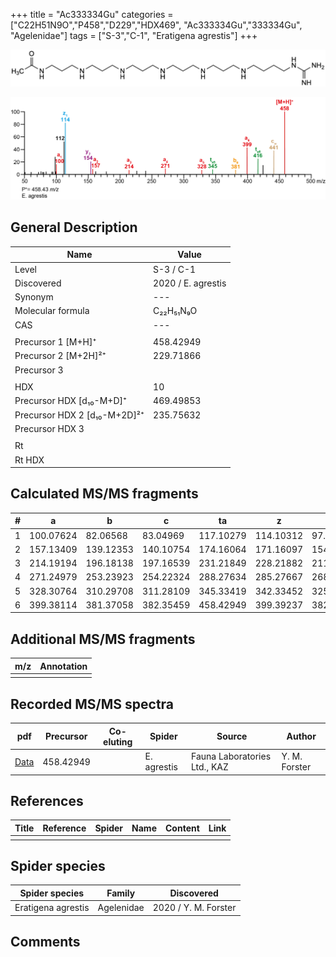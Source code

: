 +++
title = "Ac333334Gu"
categories = ["C22H51N9O","P458","D229","HDX469",
"Ac333334Gu","333334Gu",
"Agelenidae"]
tags = ["S-3","C-1",
"Eratigena agrestis"]
+++

![](/img/Ac333334Gu.png)

![](/img_MSMS/458_Ac333334Gu_Ea.png?classes=border)

## General Description

| Name                       | Value              |
|----------------------------|--------------------|
| Level                      | S-3 / C-1          |
| Discovered                 | 2020 / E. agrestis |
| Synonym                    | ---                |
| Molecular formula          | C₂₂H₅₁N₉O                   |
| CAS                        | ---                |
|                            |                    |
| Precursor 1 [M+H]⁺         | 458.42949                   |
| Precursor 2 [M+2H]²⁺       | 229.71866                   |
| Precursor 3                |                    |
|                            |                    |
| HDX                        | 10                   |
| Precursor HDX   [d₁₀-M+D]⁺   | 469.49853                   |
| Precursor HDX 2 [d₁₀-M+2D]²⁺ | 235.75632                   |
| Precursor HDX 3            |                    |
|                            |                    |
| Rt                         |                    |
| Rt HDX                     |                    |

## Calculated MS/MS fragments

| # | a         | b         | c         | ta        | z         | y         | tz        |
|---|-----------|-----------|-----------|-----------|-----------|-----------|-----------|
| 1 | 100.07624 | 82.06568 | 83.04969 | 117.10279 | 114.10312 | 97.07657 | 131.12967 |
| 2 | 157.13409 | 139.12353 | 140.10754 | 174.16064 | 171.16097 | 154.13442 | 188.18752 |
| 3 | 214.19194 | 196.18138 | 197.16539 | 231.21849 | 228.21882 | 211.19227 | 245.24537 |
| 4 | 271.24979 | 253.23923 | 254.22324 | 288.27634 | 285.27667 | 268.25012 | 302.30322 |
| 5 | 328.30764 | 310.29708 | 311.28109 | 345.33419 | 342.33452 | 325.30797 | 359.36107 |
| 6 | 399.38114 | 381.37058 | 382.35459 | 458.42949 | 399.39237 | 382.36582 | 416.41892 |

## Additional MS/MS fragments

| m/z | Annotation |
|-----|------------|
|     |            |

## Recorded MS/MS spectra

| pdf                                             | Precursor | Co-eluting | Spider      | Source                       | Author        |
|-------------------------------------------------|-----------|------------|-------------|------------------------------|---------------|
| [Data](/pdf/E-agrestis/458_Ac333334Gu_Ea.pdf)   | 458.42949 |            | E. agrestis | Fauna Laboratories Ltd., KAZ | Y. M. Forster |


## References

| Title | Reference | Spider | Name | Content | Link |
|-------|-----------|--------|------|---------|------|
|       |           |        |      |         |      |

## Spider species

| Spider species     | Family     | Discovered           |
|--------------------|------------|----------------------|
| Eratigena agrestis | Agelenidae | 2020 / Y. M. Forster |

## Comments